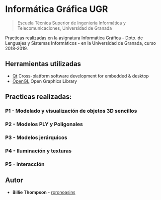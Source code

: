 # Informática Gráfica UGR
> Escuela Técnica Superior de Ingeniería Informática y Telecomunicaciones, Universidad de Granada

Practicas realizadas en la asignatura Informática Gráfica - Dpto. de Lenguajes y Sistemas Informáticos - en la Universidad de Granada, curso 2018-2019.

## Herramientas utilizadas

- [Qt](https://github.com/qt) Cross-platform software development for embedded & desktop
- [OpenGL](https://www.opengl.org/) Open Graphics Library

## Practicas realizadas:

### P1 - Modelado y visualización de objetos 3D sencillos
### P2 - Modelos PLY y Poligonales
### P3 - Modelos jerárquicos
### P4 - Iluminación y texturas
### P5 - Interacción

## Autor
* **Billie Thompson** - [roronoasins](https://github.com/roronoasins)

